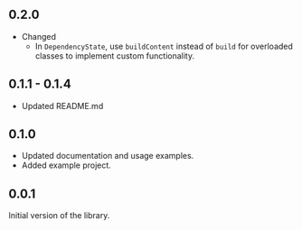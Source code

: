 ## 0.2.0
- Changed 
  - In `DependencyState`, use `buildContent` instead of `build` for overloaded classes to implement custom functionality.

## 0.1.1 - 0.1.4
- Updated README.md

## 0.1.0
- Updated documentation and usage examples.
- Added example project.

## 0.0.1

Initial version of the library.
